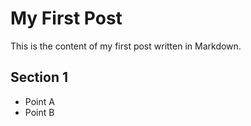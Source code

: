 # My First Post

This is the content of my first post written in Markdown.

## Section 1

- Point A
- Point B

